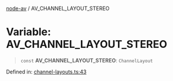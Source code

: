 [node-av](../globals.md) / AV\_CHANNEL\_LAYOUT\_STEREO

# Variable: AV\_CHANNEL\_LAYOUT\_STEREO

> `const` **AV\_CHANNEL\_LAYOUT\_STEREO**: `ChannelLayout`

Defined in: [channel-layouts.ts:43](https://github.com/seydx/av/blob/f8631fc881b394300b1479f511d55cf1c370a87f/src/constants/channel-layouts.ts#L43)
